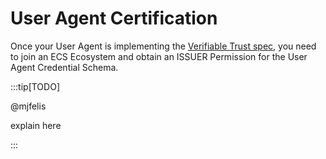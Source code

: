 # User Agent Certification

Once your User Agent is implementing the [Verifiable Trust spec](https://verana-labs.github.io/verifiable-trust-spec/), you need to join an ECS Ecosystem and obtain an ISSUER Permission for the User Agent Credential Schema.

:::tip[TODO]

@mjfelis

explain here

:::